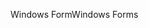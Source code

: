 <span data-ttu-id="fdeda-101">Windows Form</span><span class="sxs-lookup"><span data-stu-id="fdeda-101">Windows Forms</span></span>